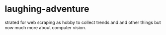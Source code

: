 # laughing-adventure
strated for web scraping as hobby to collect trends and and other things but now much more about computer vision.
